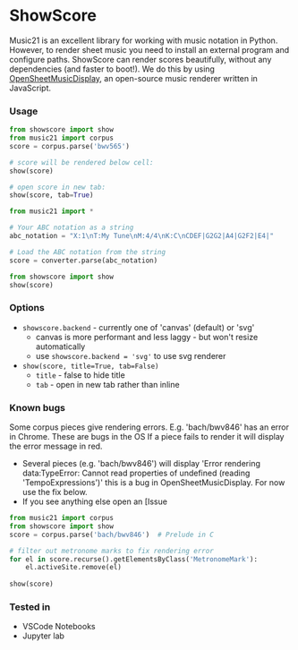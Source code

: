 # ShowScore

Music21 is an excellent library for working with music notation in Python.
However, to render sheet music you need to install an external program and
configure paths. ShowScore can render scores beautifully, without any
dependencies (and faster to boot!). We do this by using
[OpenSheetMusicDisplay](https://github.com/opensheetmusicdisplay/opensheetmusicdisplay),
an open-source music renderer written in JavaScript.

### Usage

```python
from showscore import show
from music21 import corpus
score = corpus.parse('bwv565')

# score will be rendered below cell:
show(score)

# open score in new tab:
show(score, tab=True)
```

```python
from music21 import *

# Your ABC notation as a string
abc_notation = "X:1\nT:My Tune\nM:4/4\nK:C\nCDEF|G2G2|A4|G2F2|E4|"

# Load the ABC notation from the string
score = converter.parse(abc_notation)

from showscore import show
show(score)
```

### Options

- `showscore.backend` - currently one of 'canvas' (default) or 'svg'
  - canvas is more performant and less laggy - but won't resize automatically
  - use `showscore.backend = 'svg'` to use svg renderer
- `show(score, title=True, tab=False)`
  - `title` - false to hide title
  - `tab` - open in new tab rather than inline

### Known bugs

Some corpus pieces give rendering errors. E.g. 'bach/bwv846' has an error in
Chrome. These are bugs in the OS If a piece fails to render it will display the
error message in red.

- Several pieces (e.g. 'bach/bwv846') will display 'Error rendering
  data:TypeError: Cannot read properties of undefined (reading
  'TempoExpressions')' this is a bug in OpenSheetMusicDisplay. For now use the
  fix below.
- If you see anything else open an [Issue

```python
from music21 import corpus
from showscore import show
score = corpus.parse('bach/bwv846')  # Prelude in C

# filter out metronome marks to fix rendering error
for el in score.recurse().getElementsByClass('MetronomeMark'):
    el.activeSite.remove(el)
    
show(score)
```

### Tested in

- VSCode Notebooks
- Jupyter lab
